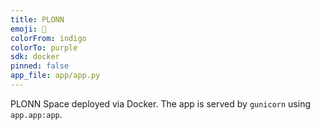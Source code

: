 ```yaml
---
title: PLONN
emoji: 🐬
colorFrom: indigo
colorTo: purple
sdk: docker
pinned: false
app_file: app/app.py
---
```


PLONN Space deployed via Docker. The app is served by `gunicorn` using `app.app:app`.
